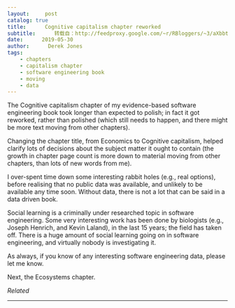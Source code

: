 ```yaml
---
layout:     post
catalog: true
title:      Cognitive capitalism chapter reworked
subtitle:      转载自：http://feedproxy.google.com/~r/RBloggers/~3/aXbbtl1dGxU/
date:      2019-05-30
author:      Derek Jones
tags:
    - chapters
    - capitalism chapter
    - software engineering book
    - moving
    - data
---
```






The Cognitive capitalism chapter of my evidence-based software engineering book took longer than expected to polish; in fact it got reworked, rather than polished (which still needs to happen, and there might be more text moving from other chapters).

Changing the chapter title, from Economics to Cognitive capitalism, helped clarify lots of decisions about the subject matter it ought to contain (the growth in chapter page count is more down to material moving from other chapters, than lots of new words from me).

I over-spent time down some interesting rabbit holes (e.g., real options), before realising that no public data was available, and unlikely to be available any time soon. Without data, there is not a lot that can be said in a data driven book.

Social learning is a criminally under researched topic in software engineering. Some very interesting work has been done by biologists (e.g., Joseph Henrich, and Kevin Laland), in the last 15 years; the field has taken off. There is a huge amount of social learning going on in software engineering, and virtually nobody is investigating it.

As always, if you know of any interesting software engineering data, please let me know.

Next, the Ecosystems chapter.


*Related*







---
